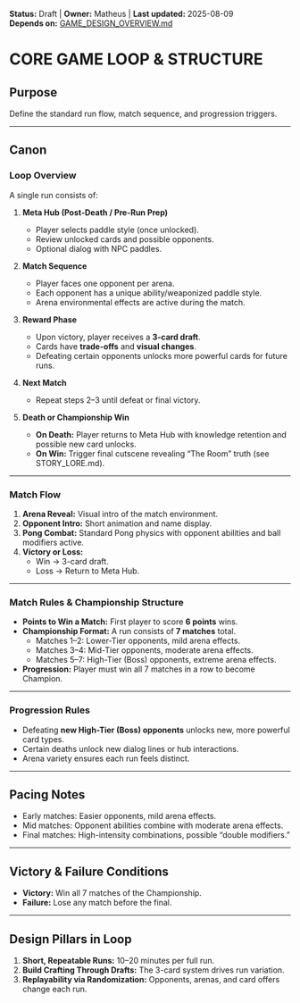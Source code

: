 <!-- AI-DIRECTIVE: Single source of truth. Keep this file self-contained.
If changing loop structure, update GAME_DESIGN_OVERVIEW.md and ROADMAP.md references.
Never invent new loop stages not listed here without adding them to GAME_DESIGN_OVERVIEW.md. -->

**Status:** Draft | **Owner:** Matheus | **Last updated:** 2025-08-09  
**Depends on:** [GAME_DESIGN_OVERVIEW.md](./GAME_DESIGN_OVERVIEW.md)

# CORE GAME LOOP & STRUCTURE

## Purpose
Define the standard run flow, match sequence, and progression triggers.

---

## Canon

### Loop Overview
A single run consists of:
1. **Meta Hub (Post-Death / Pre-Run Prep)**
   - Player selects paddle style (once unlocked).
   - Review unlocked cards and possible opponents.
   - Optional dialog with NPC paddles.

2. **Match Sequence**
   - Player faces one opponent per arena.
   - Each opponent has a unique ability/weaponized paddle style.
   - Arena environmental effects are active during the match.

3. **Reward Phase**
   - Upon victory, player receives a **3-card draft**.
   - Cards have **trade-offs** and **visual changes**.
   - Defeating certain opponents unlocks more powerful cards for future runs.

4. **Next Match**
   - Repeat steps 2–3 until defeat or final victory.

5. **Death or Championship Win**
   - **On Death:** Player returns to Meta Hub with knowledge retention and possible new card unlocks.
   - **On Win:** Trigger final cutscene revealing “The Room” truth (see STORY_LORE.md).

---

### Match Flow
1. **Arena Reveal:** Visual intro of the match environment.
2. **Opponent Intro:** Short animation and name display.
3. **Pong Combat:** Standard Pong physics with opponent abilities and ball modifiers active.
4. **Victory or Loss:**
   - Win → 3-card draft.
   - Loss → Return to Meta Hub.

---

### Match Rules & Championship Structure
- **Points to Win a Match:** First player to score **6 points** wins.
- **Championship Format:** A run consists of **7 matches** total.
  - Matches 1–2: Lower-Tier opponents, mild arena effects.
  - Matches 3–4: Mid-Tier opponents, moderate arena effects.
  - Matches 5–7: High-Tier (Boss) opponents, extreme arena effects.
- **Progression:** Player must win all 7 matches in a row to become Champion.

---

### Progression Rules
- Defeating **new High-Tier (Boss) opponents** unlocks new, more powerful card types.
- Certain deaths unlock new dialog lines or hub interactions.
- Arena variety ensures each run feels distinct.

---

## Pacing Notes
- Early matches: Easier opponents, mild arena effects.
- Mid matches: Opponent abilities combine with moderate arena effects.
- Final matches: High-intensity combinations, possible “double modifiers.”

---

## Victory & Failure Conditions
- **Victory:** Win all 7 matches of the Championship.
- **Failure:** Lose any match before the final.

---

## Design Pillars in Loop
1. **Short, Repeatable Runs:** 10–20 minutes per full run.
2. **Build Crafting Through Drafts:** The 3-card system drives run variation.
3. **Replayability via Randomization:** Opponents, arenas, and card offers change each run.
